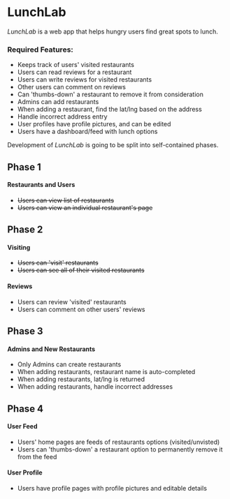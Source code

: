 # LunchLab

*LunchLab* is a web app that helps hungry users find great spots to lunch.

### Required Features:
  - Keeps track of users' visited restaurants
  - Users can read reviews for a restaurant
  - Users can write reviews for visited restaurants
  - Other users can comment on reviews
  - Can 'thumbs-down' a restaurant to remove it from consideration
  - Admins can add restaurants
  - When adding a restaurant, find the lat/lng based on the address
  - Handle incorrect address entry
  - User profiles have profile pictures, and can be edited
  - Users have a dashboard/feed with lunch options

Development of *LunchLab* is going to be split into self-contained phases.

## Phase 1
#### Restaurants and Users
  - ~~Users can view list of restaurants~~
  - ~~Users can view an individual restaurant's page~~

## Phase 2
#### Visiting
  - ~~Users can 'visit' restaurants~~
  - ~~Users can see all of their visited restaurants~~

#### Reviews
  - Users can review 'visited' restaurants
  - Users can comment on other users' reviews


## Phase 3
#### Admins and New Restaurants
  - Only Admins can create restaurants
  - When adding restaurants, restaurant name is auto-completed
  - When adding restaurants, lat/lng is returned
  - When adding restaurants, handle incorrect addresses


## Phase 4
#### User Feed
  - Users' home pages are feeds of restaurants options (visited/unvisted)
  - Users can 'thumbs-down' a restaurant option to permanently remove it from the feed
#### User Profile
  - Users have profile pages with profile pictures and editable details
